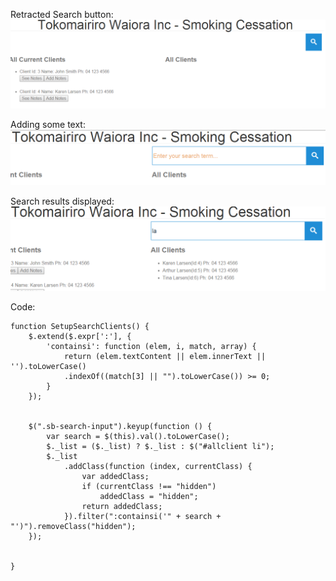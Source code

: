 Retracted Search button:
![alt text](https://github.com/dplkjl/Projects/blob/master/akp/InitialScreen1.PNG "Image 1")


Adding some text:
![alt text](https://github.com/dplkjl/Projects/blob/master/akp/Screen2.PNG "Image 2")


Search results displayed:
![alt text](https://github.com/dplkjl/Projects/blob/master/akp/Screen3.png "Image 3")

Code:
```
function SetupSearchClients() {
    $.extend($.expr[':'], {
        'containsi': function (elem, i, match, array) {
            return (elem.textContent || elem.innerText || '').toLowerCase()
            .indexOf((match[3] || "").toLowerCase()) >= 0;
        }
    });


    $(".sb-search-input").keyup(function () {
        var search = $(this).val().toLowerCase();
        $._list = ($._list) ? $._list : $("#allclient li");
        $._list
            .addClass(function (index, currentClass) {
                var addedClass;
                if (currentClass !== "hidden")
                    addedClass = "hidden";
                return addedClass;
            }).filter(":containsi('" + search + "')").removeClass("hidden");
    });

 
}
```